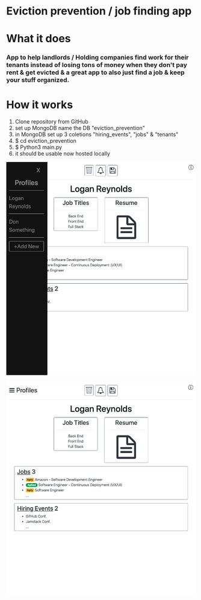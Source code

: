 # Eviction prevention / job finding app

# What it does

### App to help landlords / Holding companies find work for their tenants instead of losing tons of money when they don't pay rent & get evicted & a great app to also just find a job & keep your stuff organized.

# How it works

1. Clone repository from GitHub
2. set up MongoDB name the DB "eviction_prevention" 
3. in MongoDB set up 3 coletions "hiring_events", "jobs" & "tenants"
4. $ cd eviction_prevention 
5. $ Python3 main.py
6. it should be usable now hosted locally 

![Image of main page with profiles open](https://github.com/LWRGitHub/eviction_prevention/blob/master/static/images/Screen%20Shot%202020-10-18%20at%203.43.15%20PM.png)



![Image of main page](https://raw.githubusercontent.com/LWRGitHub/eviction_prevention/master/static/images/Screen%20Shot%202020-10-18%20at%203.43.26%20PM.png)
